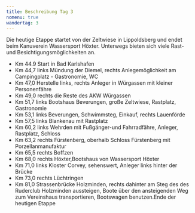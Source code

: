 ```yaml
---
title: Beschreibung Tag 3
nomenu: true
wandertag: 3
---
```


Die heutige Etappe startet von der Zeltwiese in Lippoldsberg und endet beim Kanuverein Wassersport Höxter. Unterwegs bieten sich viele Rast- und Besichtigungsmöglichkeiten an.  

-	Km 44.9 Start in Bad Karlshafen
-	Km 44,7 links Mündung der Diemel, rechts Anlegemöglichkeit am Campingplatz - Gastronomie, WC
-	Km 47,0 Herstelle links, rechts Anleger in Würgassen mit kleiner Personenfähre
-	Km 49,0 rechts die Reste des AKW Würgassen
-	Km 51,7 links Bootshaus Beverungen, große Zeltwiese, Rastplatz, Gastronomie
-	Km 53,1 links Beverungen, Schwimmsteg, Einkauf, rechts Lauenförde
-	Km 57,5 links Blankenau mit Rastplatz
-	Km 60,2 links Wehrden mit Fußgänger-und Fahrradfähre, Anleger, Rastplatz, Schloss
-	Km 63,2 rechts Fürstenberg, oberhalb Schloss Fürstenberg mit Porzellanmanufaktur
- Km 65,5 rechts Boffzen
-	Km 68,0 rechts Höxter,Bootshaus von Wassersport Höxter
-	Km 71,0 links Kloster Corvey, sehenswert, Anleger links hinter der Brücke
-	Km 73,0 rechts Lüchtringen
-	Km 81,0 Strassenbrücke Holzminden, rechts dahinter am Steg des des Ruderclub Holzminden aussteigen, Boote über den ansteigenden Weg zum Vereinshaus transportieren, Bootswagen benutzen.Ende der heutigen Etappe 

